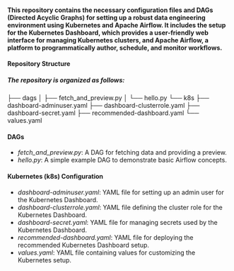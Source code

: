 #### This repository contains the necessary configuration files and DAGs (Directed Acyclic Graphs) for setting up a robust data engineering environment using Kubernetes and Apache Airflow. It includes the setup for the Kubernetes Dashboard, which provides a user-friendly web interface for managing Kubernetes clusters, and Apache Airflow, a platform to programmatically author, schedule, and monitor workflows.

#### Repository Structure
##### The repository is organized as follows:

├── dags
│   ├── fetch_and_preview.py
│   └── hello.py
└── k8s
    ├── dashboard-adminuser.yaml
    ├── dashboard-clusterrole.yaml
    ├── dashboard-secret.yaml
    ├── recommended-dashboard.yaml
    └── values.yaml
#### DAGs
+ _fetch_and_preview.py_: A DAG for fetching data and providing a preview.
+ _hello.py_: A simple example DAG to demonstrate basic Airflow concepts.

#### Kubernetes (k8s) Configuration
+ _dashboard-adminuser.yaml_: YAML file for setting up an admin user for the Kubernetes Dashboard.
+ _dashboard-clusterrole.yaml_: YAML file defining the cluster role for the Kubernetes Dashboard.
+ _dashboard-secret.yaml_: YAML file for managing secrets used by the Kubernetes Dashboard.
+ _recommended-dashboard.yaml_: YAML file for deploying the recommended Kubernetes Dashboard setup.
+ _values.yaml_: YAML file containing values for customizing the Kubernetes setup.

